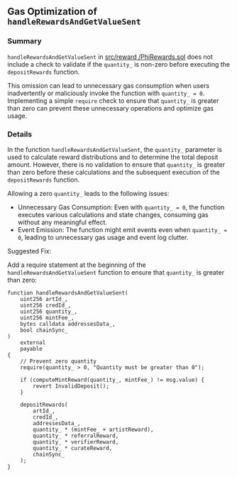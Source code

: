 ## Gas Optimization of `handleRewardsAndGetValueSent`

### Summary

`handleRewardsAndGetValueSent` in [src/reward
/PhiRewards.sol](https://github.com/code-423n4/2024-08-phi/blob/8c0985f7a10b231f916a51af5d506dd6b0c54120/src/reward/PhiRewards.sol#L123C14-L123C42) does not include a check to validate if the `quantity_` is non-zero before executing the `depositRewards` function. 

This omission can lead to unnecessary gas consumption when users inadvertently or maliciously invoke the function with `quantity_ = 0`. Implementing a simple `require` check to ensure that `quantity_` is greater than zero can prevent these unnecessary operations and optimize gas usage.

### Details

In the function `handleRewardsAndGetValueSent`, the `quantity_` parameter is used to calculate reward distributions and to determine the total deposit amount. However, there is no validation to ensure that `quantity_` is greater than zero before these calculations and the subsequent execution of the `depositRewards` function.

Allowing a zero `quantity_` leads to the following issues:

- Unnecessary Gas Consumption: Even with `quantity_ = 0`, the function executes various calculations and state changes, consuming gas without any meaningful effect.
- Event Emission: The function might emit events even when `quantity_ = 0`, leading to unnecessary gas usage and event log clutter.

Suggested Fix: 

Add a require statement at the beginning of the `handleRewardsAndGetValueSent` function to ensure that `quantity_` is greater than zero:

```
function handleRewardsAndGetValueSent(
    uint256 artId_,
    uint256 credId_,
    uint256 quantity_,
    uint256 mintFee_,
    bytes calldata addressesData_,
    bool chainSync_
)
    external
    payable
{
    // Prevent zero quantity
    require(quantity_ > 0, "Quantity must be greater than 0");

    if (computeMintReward(quantity_, mintFee_) != msg.value) {
        revert InvalidDeposit();
    }

    depositRewards(
        artId_,
        credId_,
        addressesData_,
        quantity_ * (mintFee_ + artistReward),
        quantity_ * referralReward,
        quantity_ * verifierReward,
        quantity_ * curateReward,
        chainSync_
    );
}
```
